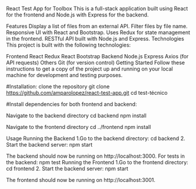 React Test App for Toolbox
This is a full-stack application built using React for the frontend and Node.js with Express for the backend.

Features
Display a list of files from an external API.
Filter files by file name.
Responsive UI with React and Bootstrap.
Uses Redux for state management in the frontend.
RESTful API built with Node.js and Express.
Technologies
This project is built with the following technologies:

Frontend
React
Redux
React Bootstrap
Backend
Node.js
Express
Axios (for API requests)
Others
Git (for version control)
Getting Started
Follow these instructions to get a copy of the project up and running on your local machine for development and testing purposes.

#Installation: clone the repository git clone https://github.com/amparolopez/react-test-app.git cd test-técnico

#Install dependencies for both frontend and backend:

Navigate to the backend directory
cd backend npm install

Navigate to the frontend directory
cd ../frontend npm install

Usage Running the Backend 1.Go to the backend directory: cd backend 2. Start the backend server: npm start

The backend should now be running on http://localhost:3000.
For tests in the backend: npm test
Running the Frontend 1.Go to the frontend directory: cd frontend 2. Start the backend server: npm start

The frontend should now be running on http://localhost:3001.
